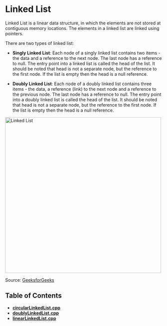 # **Linked List**

Linked List is a linear data structure, in which the elements are not stored at contiguous memory locations. The elements in a linked list are linked using pointers.

There are two types of linked list:

- **Singly Linked List**: Each node of a singly linked list contains two items - the data and a reference to the next node. The last node has a reference to null. The entry point into a linked list is called the head of the list. It should be noted that head is not a separate node, but the reference to the first node. If the list is empty then the head is a null reference.

- **Doubly Linked List**: Each node of a doubly linked list contains three items - the data, a reference (link) to the next node and a reference to the previous node. The last node has a reference to null. The entry point into a doubly linked list is called the head of the list. It should be noted that head is not a separate node, but the reference to the first node. If the list is empty then the head is a null reference.

<img src="https://media.geeksforgeeks.org/wp-content/cdn-uploads/gq/2013/03/Linkedlist.png" alt="Linked List" width="500"/>

Source: [GeeksforGeeks](https://www.geeksforgeeks.org/data-structures/linked-list/)

## Table of Contents

- **[circularLinkedList.cpp](circularLinkedList.cpp)**
- **[doublyLinkedList.cpp](doublyLinkedList.cpp)**
- **[linearLinkedList.cpp](linearLinkedList.cpp)**
